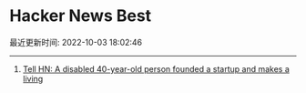 # Hacker News Best

最近更新时间: 2022-10-03 18:02:46

--- 
1. [Tell HN: A disabled 40-year-old person founded a startup and makes a living](https://news.ycombinator.com/item?id=33062606) 
